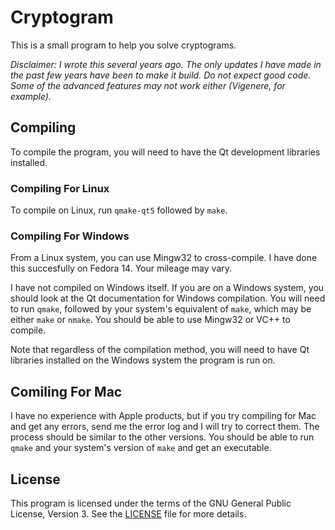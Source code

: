 Cryptogram
==========

This is a small program to help you solve cryptograms.

_Disclaimer: I wrote this several years ago. The only updates I have
made in the past few years have been to make it build. Do not expect
good code. Some of the advanced features may not work either
(Vigenere, for example)._

## Compiling

To compile the program, you will need to have the Qt development
libraries installed.

### Compiling For Linux

To compile on Linux, run `qmake-qt5` followed by `make`.

### Compiling For Windows

From a Linux system, you can use Mingw32 to cross-compile. I have done
this succesfully on Fedora 14. Your mileage may vary.

I have not compiled on Windows itself. If you are on a Windows system,
you should look at the Qt documentation for Windows compilation. You
will need to run `qmake`, followed by your system's equivalent of
`make`, which may be either `make` or `nmake`. You should be able to
use Mingw32 or VC++ to compile.

Note that regardless of the compilation method, you will need to have
Qt libraries installed on the Windows system the program is run on.

## Comiling For Mac

I have no experience with Apple products, but if you try compiling for
Mac and get any errors, send me the error log and I will try to
correct them. The process should be similar to the other versions. You
should be able to run `qmake` and your system's version of `make` and
get an executable.

## License
This program is licensed under the terms of the GNU General Public License, Version 3. See the [LICENSE](LICENSE) file for more details.